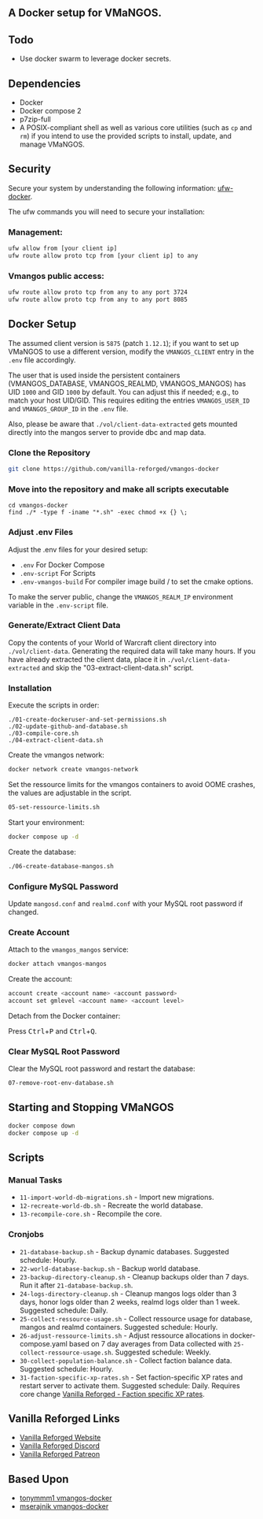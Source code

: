 
## A Docker setup for VMaNGOS.

## Todo

- Use docker swarm to leverage docker secrets.

## Dependencies

- Docker
- Docker compose 2
- p7zip-full
- A POSIX-compliant shell as well as various core utilities (such as `cp` and `rm`) if you intend to use the provided scripts to install, update, and manage VMaNGOS.

## Security

Secure your system by understanding the following information: [ufw-docker](https://github.com/chaifeng/ufw-docker).

The ufw commands you will need to secure your installation:

### Management:

```sh
ufw allow from [your client ip]
ufw route allow proto tcp from [your client ip] to any
```

### Vmangos public access:

```sh
ufw route allow proto tcp from any to any port 3724
ufw route allow proto tcp from any to any port 8085
```

## Docker Setup

The assumed client version is `5875` (patch `1.12.1`); if you want to set up VMaNGOS to use a different version, modify the `VMANGOS_CLIENT` entry in the `.env` file accordingly.

The user that is used inside the persistent containers (VMANGOS_DATABASE, VMANGOS_REALMD, VMANGOS_MANGOS) has UID `1000` and GID `1000` by default. You can adjust this if needed; e.g., to match your host UID/GID. This requires editing the entries `VMANGOS_USER_ID` and `VMANGOS_GROUP_ID` in the `.env` file.

Also, please be aware that `./vol/client-data-extracted` gets mounted directly into the mangos server to provide dbc and map data.

### Clone the Repository

```sh
git clone https://github.com/vanilla-reforged/vmangos-docker
```

### Move into the repository and make all scripts executable

```
cd vmangos-docker
find ./* -type f -iname "*.sh" -exec chmod +x {} \;
```


### Adjust .env Files

Adjust the .env files for your desired setup:

- `.env` For Docker Compose
- `.env-script` For Scripts
- `.env-vmangos-build` For compiler image build / to set the cmake options.

To make the server public, change the `VMANGOS_REALM_IP` environment variable in the `.env-script` file.

### Generate/Extract Client Data

Copy the contents of your World of Warcraft client directory into `./vol/client-data`. Generating the required data will take many hours. If you have already extracted the client data, place it in `./vol/client-data-extracted` and skip the "03-extract-client-data.sh" script.

### Installation

Execute the scripts in order:

```
./01-create-dockeruser-and-set-permissions.sh
./02-update-github-and-database.sh
./03-compile-core.sh
./04-extract-client-data.sh
```

Create the vmangos network:

```sh
docker network create vmangos-network
```

Set the ressource limits for the vmangos containers to avoid OOME crashes, the values are adjustable in the script.

```sh
05-set-ressource-limits.sh
```

Start your environment:

```sh
docker compose up -d
```

Create the database:

```sh
./06-create-database-mangos.sh
```

### Configure MySQL Password

Update `mangosd.conf` and `realmd.conf` with your MySQL root password if changed.

### Create Account

Attach to the `vmangos_mangos` service:

```sh
docker attach vmangos-mangos
```

Create the account:

```sh
account create <account name> <account password>
account set gmlevel <account name> <account level>
```

Detach from the Docker container:

Press <kbd>Ctrl</kbd>+<kbd>P</kbd> and <kbd>Ctrl</kbd>+<kbd>Q</kbd>.

### Clear MySQL Root Password

Clear the MySQL root password and restart the database:

```sh
07-remove-root-env-database.sh
```

## Starting and Stopping VMaNGOS

```sh
docker compose down
docker compose up -d
```

## Scripts

### Manual Tasks

- `11-import-world-db-migrations.sh` - Import new migrations.
- `12-recreate-world-db.sh` - Recreate the world database.
- `13-recompile-core.sh` - Recompile the core.

### Cronjobs

- `21-database-backup.sh` - Backup dynamic databases. Suggested schedule: Hourly.
- `22-world-database-backup.sh` - Backup world database.
- `23-backup-directory-cleanup.sh` - Cleanup backups older than 7 days. Run it after `21-database-backup.sh`.
- `24-logs-directory-cleanup.sh` - Cleanup mangos logs older than 3 days, honor logs older than 2 weeks, realmd logs older than 1 week. Suggested schedule: Daily. 
- `25-collect-ressource-usage.sh` - Collect ressource usage for database, mangos and realmd containers. Suggested schedule: Hourly.
- `26-adjust-ressource-limits.sh` - Adjust ressource allocations in docker-compose.yaml based on 7 day averages from Data collected with `25-collect-ressource-usage.sh`. Suggested schedule: Weekly.
- `30-collect-population-balance.sh` - Collect faction balance data. Suggested schedule: Hourly.
- `31-faction-specific-xp-rates.sh` - Set faction-specific XP rates and restart server to activate them. Suggested schedule: Daily. Requires core change [Vanilla Reforged - Faction specific XP rates](https://github.com/vmangos/core/commit/6a91ac278954431f615583ddf98137efede74232).

## Vanilla Reforged Links

- [Vanilla Reforged Website](https://vanillareforged.org/)
- [Vanilla Reforged Discord](https://discord.gg/KkkDV5zmPb)
- [Vanilla Reforged Patreon](https://www.patreon.com/vanillareforged)

## Based Upon

- [tonymmm1 vmangos-docker](https://github.com/tonymmm1/vmangos-docker)
- [mserajnik vmangos-docker](https://github.com/mserajnik/vmangos-deploy)
